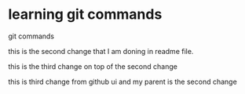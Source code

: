 # learning git commands

git commands

this is the second change that I am doning in readme file.

this is the third change on top of the second change

this is third change from github ui and my parent is the second change
